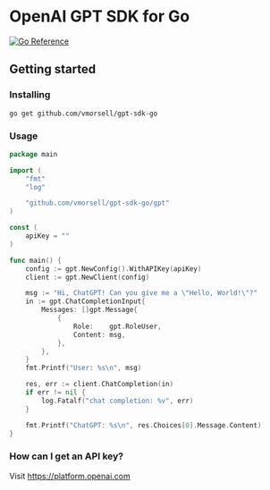 # OpenAI GPT SDK for Go

[![Go Reference](https://pkg.go.dev/badge/github.com/vmorsell/gpt-sdk-go.svg)](https://pkg.go.dev/github.com/vmorsell/gpt-sdk-go/gpt)

## Getting started

### Installing

    go get github.com/vmorsell/gpt-sdk-go

### Usage

```go
package main

import (
    "fmt"
    "log"

    "github.com/vmorsell/gpt-sdk-go/gpt"
)

const (
    apiKey = ""
)

func main() {
    config := gpt.NewConfig().WithAPIKey(apiKey)
    client := gpt.NewClient(config)

    msg := "Hi, ChatGPT! Can you give me a \"Hello, World!\"?"
    in := gpt.ChatCompletionInput{
        Messages: []gpt.Message{
            {
                Role:    gpt.RoleUser,
                Content: msg,
            },
        },
    }
    fmt.Printf("User: %s\n", msg)

    res, err := client.ChatCompletion(in)
    if err != nil {
        log.Fatalf("chat completion: %v", err)
    }

    fmt.Printf("ChatGPT: %s\n", res.Choices[0].Message.Content)
}
```

### How can I get an API key?

Visit https://platform.openai.com
